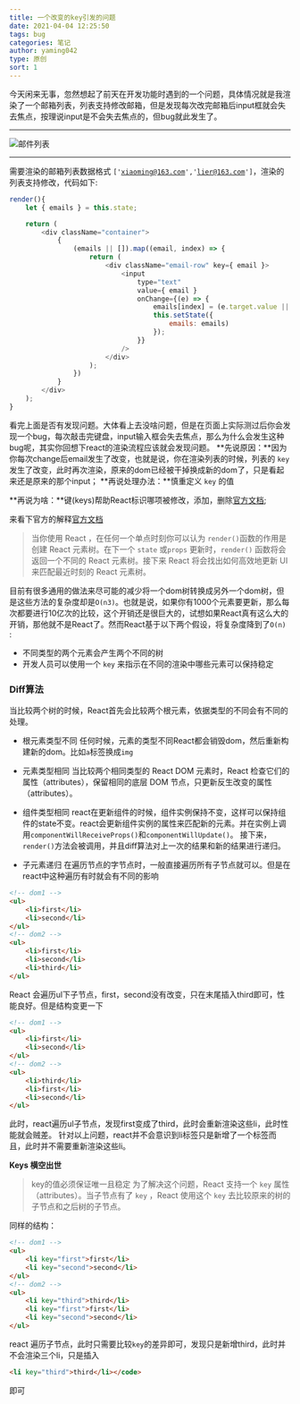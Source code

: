 ```yaml
---
title: 一个改变的key引发的问题
date: 2021-04-04 12:25:50
tags: bug
categories: 笔记
author: yaming042
type: 原创
sort: 1
---
```


今天闲来无事，忽然想起了前天在开发功能时遇到的一个问题，具体情况就是我渲染了一个邮箱列表，列表支持修改邮箱，但是发现每次改完邮箱后input框就会失去焦点，按理说input是不会失去焦点的，但bug就此发生了。
___
![邮件列表](//cache.yaming.me/githubPage/email.png)
___
需要渲染的邮箱列表数据格式 <code>['xiaoming@163.com','lier@163.com']</code>，渲染的列表支持修改，代码如下:
```javascript
render(){
    let { emails } = this.state;

    return (
        <div className="container">
            {
                (emails || []).map((email, index) => {
                    return (
                        <div className="email-row" key={ email }>
                            <input 
                                type="text" 
                                value={ email } 
                                onChange={(e) => {
                                    emails[index] = (e.target.value || '').trim();
                                    this.setState({
                                        emails: emails)
                                    });
                                }}    
                            />
                        </div>
                    );
                })
            }
        </div>
    );
}
```
看完上面是否有发现问题。大体看上去没啥问题，但是在页面上实际测过后你会发现一个bug，每次敲击完键盘，input输入框会失去焦点，那么为什么会发生这种bug呢，其实你回想下react的渲染流程应该就会发现问题。
**先说原因：**因为你每次change后email发生了改变，也就是说，你在渲染列表的时候，列表的 <code>key</code> 发生了改变，此时再次渲染，原来的dom已经被干掉换成新的dom了，只是看起来还是原来的那个input；
**再说处理办法：**慎重定义 <code>key</code> 的值

**再说为啥：**键(keys)帮助React标识哪项被修改，添加，删除[官方文档](https://react.html.cn/docs/lists-and-keys.html#%E9%94%AEkeys);

来看下官方的解释[官方文档](https://react.html.cn/docs/reconciliation.html#recursing-on-children)
>当你使用 React ，在任何一个单点时刻你可以认为 <code>render()</code>函数的作用是创建 React 元素树。在下一个 <code>state</code> 或<code>props</code> 更新时，<code>render()</code> 函数将会返回一个不同的 React 元素树。接下来 React 将会找出如何高效地更新 UI 来匹配最近时刻的 React 元素树。

目前有很多通用的做法来尽可能的减少将一个dom树转换成另外一个dom树，但是这些方法的复杂度却是<code>O(n3)</code>。也就是说，如果你有1000个元素要更新，那么每次都要进行10亿次的比较，这个开销还是很巨大的，试想如果React真有这么大的开销，那他就不是React了。然而React基于以下两个假设，将复杂度降到了<code>O(n) </code>:

- 不同类型的两个元素会产生两个不同的树
- 开发人员可以使用一个 <code>key</code> 来指示在不同的渲染中哪些元素可以保持稳定

### **Diff算法**
当比较两个树的时候，React首先会比较两个根元素，依据类型的不同会有不同的处理。

- 根元素类型不同
任何时候，元素的类型不同React都会销毁dom，然后重新构建新的dom。比如<code>a</code>标签换成<code>img</code>

- 元素类型相同
当比较两个相同类型的 React DOM 元素时，React 检查它们的属性（attributes），保留相同的底层 DOM 节点，只更新反生改变的属性（attributes）。

- 组件类型相同
react在更新组件的时候，组件实例保持不变，这样可以保持组件的state不变。react会更新组件实例的属性来匹配新的元素。并在实例上调用<code>componentWillReceiveProps()</code>和<code>componentWillUpdate()</code>。
接下来，<code>render()</code>方法会被调用，并且diff算法对上一次的结果和新的结果进行递归。
- 子元素递归
在遍历节点的字节点时，一般直接遍历所有子节点就可以。但是在react中这种遍历有时就会有不同的影响
```html
<!-- dom1 -->
<ul>
    <li>first</li>
    <li>second</li>
</ul>
<!-- dom2 -->
<ul>
    <li>first</li>
    <li>second</li>
    <li>third</li>
</ul>
```
React 会遍历ul下子节点，first，second没有改变，只在末尾插入third即可，性能良好。但是结构变更一下
```html
<!-- dom1 -->
<ul>
    <li>first</li>
    <li>second</li>
</ul>
<!-- dom2 -->
<ul>
    <li>third</li>
    <li>first</li>
    <li>second</li>
</ul>
```
此时，react遍历ul子节点，发现first变成了third，此时会重新渲染这些li，此时性能就会贼差。
针对以上问题，react并不会意识到li标签只是新增了一个标签而且，此时并不需要重新渲染这些li。

**Keys 横空出世**
> key的值必须保证唯一且稳定
为了解决这个问题，React 支持一个 <code>key</code> 属性（attributes）。当子节点有了 <code>key</code> ，React 使用这个 <code>key</code> 去比较原来的树的子节点和之后树的子节点。

同样的结构：
```html
<!-- dom1 -->
<ul>
    <li key="first">first</li>
    <li key="second">second</li>
</ul>
<!-- dom2 -->
<ul>
    <li key="third">third</li>
    <li key="first">first</li>
    <li key="second">second</li>
</ul>
```
react 遍历子节点，此时只需要比较<code>key</code>的差异即可，发现只是新增third，此时并不会渲染三个li，只是插入
```html
<li key="third">third</li></code>
```
即可

